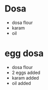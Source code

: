 # Dosa

* dosa flour
* karam
* oil

# egg dosa

* dosa flour
* 2 eggs added
* karam added
* oil added
